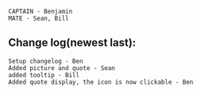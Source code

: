     CAPTAIN - Benjamin
    MATE - Sean, Bill

Change log(newest last):
-----------------------

    Setup changelog - Ben
    Added picture and quote - Sean
    added tooltip - Bill
    Added quote display, the icon is now clickable - Ben